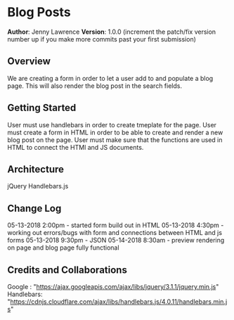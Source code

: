 # Blog Posts

**Author**: Jenny Lawrence
**Version**: 1.0.0 (increment the patch/fix version number up if you make more commits past your first submission)

## Overview
We are creating a form in order to let a user add to and populate a blog page. This will also render the blog post in the search fields. 

## Getting Started
User must use handlebars in order to create tmeplate for the page. 
User must create a form in HTML in order to be able to create and render a new blog post on the page. 
User must make sure that the functions are used in HTML to connect the HTMl and JS documents. 

## Architecture

jQuery 
Handlebars.js


## Change Log

05-13-2018 2:00pm - started form build out in HTML
05-13-2018 4:30pm - working out errors/bugs with form and connections between HTML and js forms
05-13-2018 9:30pm - JSON
05-14-2018 8:30am - preview rendering on page and blog page fully functional


## Credits and Collaborations
 Google : "https://ajax.googleapis.com/ajax/libs/jquery/3.1.1/jquery.min.js"
 Handlebars: "https://cdnjs.cloudflare.com/ajax/libs/handlebars.js/4.0.11/handlebars.min.js"